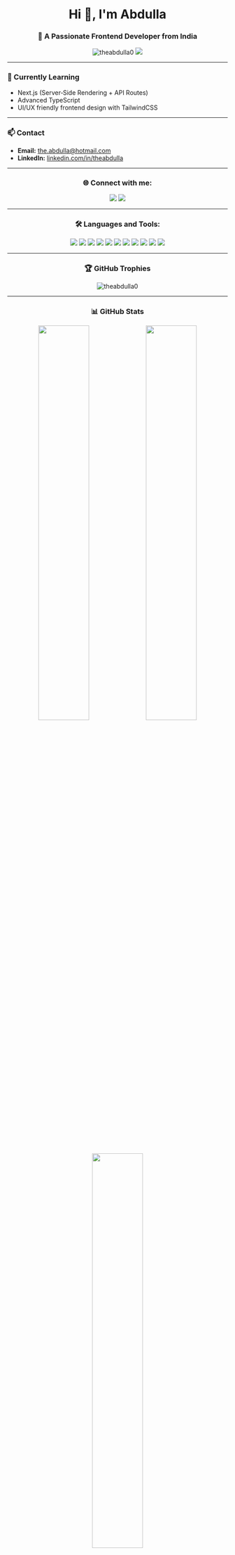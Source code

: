 <h1 align="center">Hi 👋, I'm Abdulla</h1>
<h3 align="center">🚀 A Passionate Frontend Developer from India</h3>

<p align="center">
  <img src="https://komarev.com/ghpvc/?username=theabdulla0&label=Profile%20views&color=blueviolet&style=flat-square" alt="theabdulla0" />
  <a href="https://linkedin.com/in/theabdulla"><img src="https://img.shields.io/badge/LinkedIn-Connect-blue?style=flat-square&logo=linkedin" /></a>
</p>

---

### 🌱 Currently Learning
- Next.js (Server‑Side Rendering + API Routes)  
- Advanced TypeScript  
- UI/UX friendly frontend design with TailwindCSS  

---

### 📫 Contact
- **Email:** [the.abdulla@hotmail.com](mailto:the.abdulla@hotmail.com)  
- **LinkedIn:** [linkedin.com/in/theabdulla](https://linkedin.com/in/theabdulla)  

---

<h3 align="center">🌐 Connect with me:</h3>
<p align="center">
  <a href="https://linkedin.com/in/theabdulla" target="blank"><img src="https://img.icons8.com/color/48/000000/linkedin.png"/></a>
  <a href="mailto:the.abdulla@hotmail.com"><img src="https://img.icons8.com/color/48/000000/gmail.png"/></a>
</p>

---

<h3 align="center">🛠️ Languages and Tools:</h3>
<p align="center">
  <img src="https://img.shields.io/badge/HTML5-E34F26?style=for-the-badge&logo=html5&logoColor=white"/>
  <img src="https://img.shields.io/badge/CSS3-1572B6?style=for-the-badge&logo=css3&logoColor=white"/>
  <img src="https://img.shields.io/badge/JavaScript-F7DF1E?style=for-the-badge&logo=javascript&logoColor=black"/>
  <img src="https://img.shields.io/badge/TypeScript-3178C6?style=for-the-badge&logo=typescript&logoColor=white"/>
  <img src="https://img.shields.io/badge/React-20232A?style=for-the-badge&logo=react&logoColor=61DAFB"/>
  <img src="https://img.shields.io/badge/Next.js-000000?style=for-the-badge&logo=nextdotjs&logoColor=white"/>
  <img src="https://img.shields.io/badge/TailwindCSS-38B2AC?style=for-the-badge&logo=tailwind-css&logoColor=white"/>
  <img src="https://img.shields.io/badge/Node.js-339933?style=for-the-badge&logo=node-dot-js&logoColor=white"/>
  <img src="https://img.shields.io/badge/Express.js-000000?style=for-the-badge&logo=express&logoColor=white"/>
  <img src="https://img.shields.io/badge/MongoDB-4EA94B?style=for-the-badge&logo=mongodb&logoColor=white"/>
  <img src="https://img.shields.io/badge/Firebase-FFCA28?style=for-the-badge&logo=firebase&logoColor=black"/>
</p>

---

<h3 align="center">🏆 GitHub Trophies</h3>
<p align="center">
  <img src="https://github-profile-trophy.vercel.app/?username=theabdulla0&theme=radical&no-frame=true&margin-w=15&margin-h=15" alt="theabdulla0" />
</p>

---

<h3 align="center">📊 GitHub Stats</h3>
<p align="center">
  <img width="48%" src="https://github-readme-stats.vercel.app/api?username=theabdulla0&show_icons=true&theme=radical" />
  <img width="48%" src="https://github-readme-streak-stats.herokuapp.com/?user=theabdulla0&theme=radical" />
</p>

<p align="center">
  <img width="48%" src="https://github-readme-stats.vercel.app/api/top-langs/?username=theabdulla0&layout=compact&theme=radical" />
</p>

---

### 🎯 Fun Fact
I debug faster when I have coffee ☕ and lo‑fi beats 🎶 in the background!
